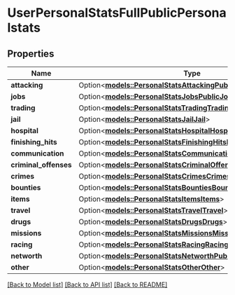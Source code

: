 # UserPersonalStatsFullPublicPersonalstats

## Properties

Name | Type | Description | Notes
------------ | ------------- | ------------- | -------------
**attacking** | Option<[**models::PersonalStatsAttackingPublicAttacking**](PersonalStatsAttackingPublic_attacking.md)> |  | [optional]
**jobs** | Option<[**models::PersonalStatsJobsPublicJobs**](PersonalStatsJobsPublic_jobs.md)> |  | [optional]
**trading** | Option<[**models::PersonalStatsTradingTrading**](PersonalStatsTrading_trading.md)> |  | [optional]
**jail** | Option<[**models::PersonalStatsJailJail**](PersonalStatsJail_jail.md)> |  | [optional]
**hospital** | Option<[**models::PersonalStatsHospitalHospital**](PersonalStatsHospital_hospital.md)> |  | [optional]
**finishing_hits** | Option<[**models::PersonalStatsFinishingHitsFinishingHits**](PersonalStatsFinishingHits_finishing_hits.md)> |  | [optional]
**communication** | Option<[**models::PersonalStatsCommunicationCommunication**](PersonalStatsCommunication_communication.md)> |  | [optional]
**criminal_offenses** | Option<[**models::PersonalStatsCriminalOffensesCriminalOffenses**](PersonalStatsCriminalOffenses_criminal_offenses.md)> |  | [optional]
**crimes** | Option<[**models::PersonalStatsCrimesCrimes**](PersonalStatsCrimes_crimes.md)> |  | [optional]
**bounties** | Option<[**models::PersonalStatsBountiesBounties**](PersonalStatsBounties_bounties.md)> |  | [optional]
**items** | Option<[**models::PersonalStatsItemsItems**](PersonalStatsItems_items.md)> |  | [optional]
**travel** | Option<[**models::PersonalStatsTravelTravel**](PersonalStatsTravel_travel.md)> |  | [optional]
**drugs** | Option<[**models::PersonalStatsDrugsDrugs**](PersonalStatsDrugs_drugs.md)> |  | [optional]
**missions** | Option<[**models::PersonalStatsMissionsMissions**](PersonalStatsMissions_missions.md)> |  | [optional]
**racing** | Option<[**models::PersonalStatsRacingRacing**](PersonalStatsRacing_racing.md)> |  | [optional]
**networth** | Option<[**models::PersonalStatsNetworthPublicNetworth**](PersonalStatsNetworthPublic_networth.md)> |  | [optional]
**other** | Option<[**models::PersonalStatsOtherOther**](PersonalStatsOther_other.md)> |  | [optional]

[[Back to Model list]](../README.md#documentation-for-models) [[Back to API list]](../README.md#documentation-for-api-endpoints) [[Back to README]](../README.md)


